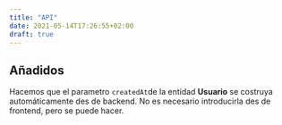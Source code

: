 ```yaml
---
title: "API"
date: 2021-05-14T17:26:55+02:00
draft: true
---
```


## Añadidos

Hacemos que el parametro `createdAt`de la entidad **Usuario** se costruya automáticamente des de backend. No es necesario introducirla des de frontend, pero se puede hacer.